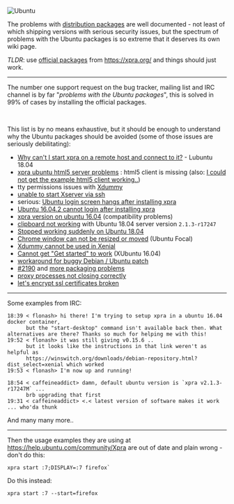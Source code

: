 ![Ubuntu](https://xpra.org/icons/ubuntu.png)

The problems with [distribution packages](./Distribution-Packages) are well documented - not least of which shipping versions with serious security issues, but the spectrum of problems with the Ubuntu packages is so extreme that it deserves its own wiki page.

_TLDR_: use [official packages](./Download) from https://xpra.org/ and things should just work.

***

The number one support request on the bug tracker, mailing list and IRC channel is by far "_problems with the Ubuntu packages_", this is solved in 99% of cases by installing the official packages.

<br />

This list is by no means exhaustive, but it should be enough to understand why the Ubuntu packages should be avoided (some of those issues are seriously debilitating):
* [Why can't I start xpra on a remote host and connect to it?](https://lists.devloop.org.uk/pipermail/shifter-users/2019-December/002450.html) - Lubuntu 18.04
* [xpra ubuntu html5 server problems](https://superuser.com/questions/1199110/) : html5 client is missing (also: [I could not get the example html5 client working..](https://github.com/mviereck/x11docker/issues/204#issuecomment-574943308))
* tty permissions issues with [Xdummy](https://github.com/Xpra-org/xpra/blob/master/docs/Usage/Xdummy.md)
* [unable to start Xserver via ssh](https://bugs.launchpad.net/ubuntu/+source/xpra/+bug/1777753)
* serious: [Ubuntu login screen hangs after installing xpra](https://superuser.com/questions/1222706/ubuntu-login-screen-hangs-after-installing-xpra/1265430#1265430)
* [Ubuntu 16.04.2 cannot login after installing xpra](https://askubuntu.com/questions/930161/)
* [xpra version on ubuntu 16.04](https://askubuntu.com/questions/821199/) (compatibility problems)
* [clipboard not working](../issues/2580) with Ubuntu 18.04 server version `2.1.3-r17247`
* [Stopped working suddenly on Ubuntu 18.04](https://github.com/kaueraal/run_scaled/issues/21#issuecomment-481983390)
* [Chrome window can not be resized or moved](https://lists.devloop.org.uk/pipermail/shifter-users/2020-May/002578.html) (Ubuntu Focal)
* [Xdummy cannot be used in Xenial](https://bugs.launchpad.net/ubuntu/+source/xserver-xorg-video-dummy/+bug/1589447/comments/8)
* [Cannot get "Get started" to work](https://xpra.org/trac/ticket/1783#comment:5) (XUbuntu 16.04)
* [workaround for buggy Debian / Ubuntu patch](../commit/d5dcf13a137ca9d58cf18d1479661b514f79aea8)
* [#2190](../issues/2190) and [more packaging problems](../issues/2190)
* [proxy processes not closing correctly](https://github.com/Xpra-org/xpra/issues/3327#issuecomment-953431989)
* [let's encrypt ssl certificates broken](https://github.com/Xpra-org/xpra/issues/3323#issuecomment-951587226)

----

Some examples from IRC:
```
18:39 < flonash> hi there! I'm trying to setup xpra in a ubuntu 16.04 docker container,
      but the "start-desktop" command isn't available back then. What alternatives are there? Thanks so much for helping me with this!
19:52 < flonash> it was still giving v0.15.6 ..
      but it looks like the instructions in that link weren't as helpful as
      https://winswitch.org/downloads/debian-repository.html?dist_select=xenial which worked
19:53 < flonash> I'm now up and running!

18:54 < caffeineaddict> damn, default ubuntu version is `xpra v2.1.3-r17247M` ...
      brb upgrading that first
19:31 < caffeineaddict> <.< latest version of software makes it work ... who'da thunk
```

And many many more..


***


Then the usage examples they are using at https://help.ubuntu.com/community/Xpra are out of date and plain wrong - don't do this:
```
xpra start :7;DISPLAY=:7 firefox`
```
Do this instead:
```
xpra start :7 --start=firefox
```
